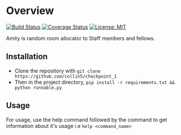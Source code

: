 # Overview
[![Build Status](https://travis-ci.org/collin5/checkpoint_1.svg?branch=master)](https://travis-ci.org/collin5/checkpoint_1)
[![Coverage Status](https://coveralls.io/repos/github/collin5/checkpoint_1/badge.svg?branch=master)](https://coveralls.io/github/collin5/checkpoint_1?branch=master)
[![License: MIT](https://img.shields.io/badge/License-MIT-yellow.svg)](https://opensource.org/licenses/MIT)

Amity is random room allocator to Staff members and fellows.

## Installation
  - Clone the repository with `git clone https://github.com/collin5/checkpoint_1`
  - Then in the project directory, `pip install -r requirements.txt && python runnable.py`

## Usage
For usage, use the help command followed by the command to get information about it's usage i.e
   `help <command_name>`

